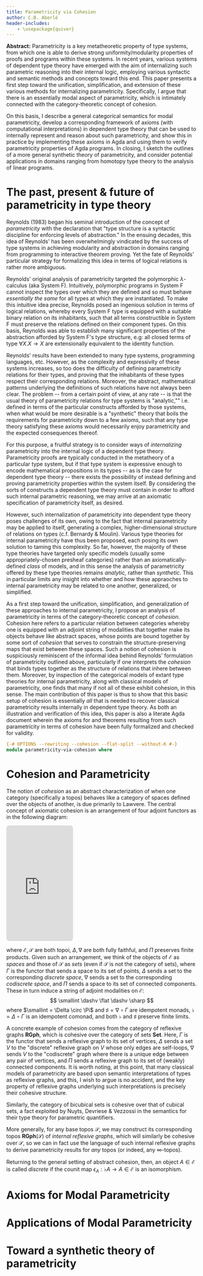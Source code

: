 ```yaml
---
title: Parametricity via Cohesion
author: C.B. Aberlé
header-includes:
    - \usepackage{quiver}
---
```


**Abstract:** Parametricity is a key metatheoretic property of type systems, from which one is able to derive strong uniformity/modularity properties of proofs and programs within these systems. In recent years, various systems of dependent type theory have emerged with the aim of internalizing such parametric reasoning into their internal logic, employing various syntactic and semantic methods and concepts toward this end. This paper presents a first step toward the unification, simplification, and extension of these various methods for internalizing parametricity. Specifically, I argue that there is an essentially modal aspect of parametricity, which is intimately connected with the category-theoretic concept of cohesion.

On this basis, I describe a general categorical semantics for modal parametricity, develop a corresponding framework of axioms (with computational interpretations) in dependent type theory that can be used to internally represent and reason about such parametricity, and show this in practice by implementing these axioms in Agda and using them to verify parametricity properties of Agda programs. In closing, I sketch the outlines of a more general synthetic theory of parametricity, and consider potential applications in domains ranging from homotopy type theory to the analysis of linear programs.

# The past, present & future of parametricity in type theory

Reynolds (1983) began his seminal introduction of the concept of *parametricity* with the declaration that "type structure is a syntactic discipline for enforcing levels of abstraction." In the ensuing decades, this idea of Reynolds' has been overwhelmingly vindicated by the success of type systems in achieving modularity and abstraction in domains ranging from programming to interactive theorem proving. Yet the fate of Reynolds' particular strategy for formalizing this idea in terms of logical relations is rather more ambiguous.

Reynolds' original analysis of parametricity targeted the polymorphic $\lambda$-calculus (aka System F). Intuitively, polymorphic programs in System F cannot inspect the types over which they are defined and so must behave *essentially the same* for all types at which they are instantiated. To make this intuitive idea precise, Reynolds posed an ingenious solution in terms of logical relations, whereby every System F type is equipped with a suitable binary relation on its inhabitants, such that all terms constructible in System F must preserve the relations defined on their component types. On this basis, Reynolds was able to establish many significant properties of the abstraction afforded by System F's type structure, e.g: all closed terms of type $\forall X . X \to X$ are extensionally equivalent to the identity function.

Reynolds' results have been extended to many type systems, programming languages, etc. However, as the complexity and expressivity of these systems increases, so too does the difficulty of defining parametricity relations for their types, and proving that the inhabitants of these types respect their corresponding relations. Moreover, the abstract, mathematical patterns underlying the definitions of such relations have not always been clear. The problem -- from a certain point of view, at any rate -- is that the usual theory of parametricity relations for type systems is "analytic,"" i.e. defined in terms of the particular constructs afforded by those systems, when what would be more desirable is a "synthetic" theory that boils the requirements for parametricity down to a few axioms, such that any type theory satisfying these axioms would necessarily enjoy parametricity and the expected consequences thereof.

For this purpose, a fruitful strategy is to consider ways of *internalizing* parametricity into the internal logic of a dependent type theory. Parametricity proofs are typically conducted in the metatheory of a particular type system, but if that type system is expressive enough to encode mathematical propositions in its types -- as is the case for dependent type theory -- there exists the possibility of instead defining and proving parametricity properties within the system itself. By considering the sorts of constructs a dependent type theory must contain in order to afford such internal parametric reasoning, we may arrive at an axiomatic specification of parametricity itself, as desired.

However, such internalization of parametricity into dependent type theory poses challenges of its own, owing to the fact that internal parametricity may be applied to itself, generating a complex, higher-dimensional structure of relations on types (c.f. Bernardy \& Moulin). Various type theories for internal parametricity have thus been proposed, each posing its own solution to taming this complexity. So far, however, the majority of these type theories have targeted only specific models (usually some appropriately-chosen presheaf categories) rather than an axiomatically-defined *class* of models, and in this sense the analysis of parametricity offered by these type theories remains *analytic,* rather than *synthetic*. This in particular limits any insight into whether and how these appraoches to internal parametricity may be related to one another, generalized, or simplified.

As a first step toward the unification, simplification, and generalization of these approaches to internal parametricity, I propose an analysis of parametricity in terms of the category-theoretic concept of *cohesion*. Cohesion here refers to a particular relation between categories whereby one is equipped with an adjoint string of modalities that together make its objects behave like abstract spaces, whose points are bound together by some sort of *cohesion* that serves to constrain the structure-preserving maps that exist between these spaces. Such a notion of cohesion is suspiciously reminiscent of the informal idea behind Reynolds' formulation of parametricity outlined above, particularly if one interprets the *cohesion* that binds types together as the structure of relations that inhere between them. Moreover, by inspection of the categorical models of extant type theories for internal parametricity, along with classical models of parametricity, one finds that many if not all of these exhibit cohesion, in this sense. The main contribution of this paper is thus to show that this basic setup of cohesion is essentially *all* that is needed to recover classical parametricity results internally in dependent type theory. As both an illustration and verification of this idea, this paper is also a literate Agda document wherein the axioms for and theorems resulting from such parametricity in terms of cohesion have been fully formalized and checked for validity.

```agda
{-# OPTIONS --rewriting --cohesion --flat-split --without-K #-}
module parametricity-via-cohesion where
```

# Cohesion and Parametricity

The notion of *cohesion* as an abstract characterization of when one category (specifically a topos) behaves like a category of spaces defined over the objects of another, is due primarily to Lawvere. The central concept of axiomatic cohesion is an arrangement of four adjoint functors as in the following diagram:

<!-- https://q.uiver.app/#q=WzAsMixbMCwwLCJcXG1hdGhjYWx7RX0iXSxbMCwxLCJcXG1hdGhjYWx7U30iXSxbMCwxLCJcXEdhbW1hIiwxLHsiY3VydmUiOi0xfV0sWzEsMCwiXFxuYWJsYSIsMSx7ImN1cnZlIjozfV0sWzEsMCwiXFxEZWx0YSIsMSx7ImN1cnZlIjotMX1dLFswLDEsIlxcUGkiLDEseyJjdXJ2ZSI6M31dLFs1LDQsIiIsMSx7ImxldmVsIjoxLCJzdHlsZSI6eyJuYW1lIjoiYWRqdW5jdGlvbiJ9fV0sWzQsMiwiIiwxLHsibGV2ZWwiOjEsInN0eWxlIjp7Im5hbWUiOiJhZGp1bmN0aW9uIn19XSxbMiwzLCIiLDEseyJsZXZlbCI6MSwic3R5bGUiOnsibmFtZSI6ImFkanVuY3Rpb24ifX1dXQ== -->
<iframe class="quiver-embed" src="https://q.uiver.app/#q=WzAsMixbMCwwLCJcXG1hdGhjYWx7RX0iXSxbMCwxLCJcXG1hdGhjYWx7U30iXSxbMCwxLCJcXEdhbW1hIiwxLHsiY3VydmUiOi0xfV0sWzEsMCwiXFxuYWJsYSIsMSx7ImN1cnZlIjozfV0sWzEsMCwiXFxEZWx0YSIsMSx7ImN1cnZlIjotMX1dLFswLDEsIlxcUGkiLDEseyJjdXJ2ZSI6M31dLFs1LDQsIiIsMSx7ImxldmVsIjoxLCJzdHlsZSI6eyJuYW1lIjoiYWRqdW5jdGlvbiJ9fV0sWzQsMiwiIiwxLHsibGV2ZWwiOjEsInN0eWxlIjp7Im5hbWUiOiJhZGp1bmN0aW9uIn19XSxbMiwzLCIiLDEseyJsZXZlbCI6MSwic3R5bGUiOnsibmFtZSI6ImFkanVuY3Rpb24ifX1dXQ==&embed" width="176" height="304" style="border-radius: 8px; border: none;"></iframe>

where $\mathcal{E,S}$ are both topoi, $\Delta, \nabla$ are both fully faithful, and $\Pi$ preserves finite products. Given such an arrangement, we think of the objects of $\mathcal{E}$ as *spaces* and those of $\mathcal{S}$ as *sets* (even if $\mathcal{S}$ is not the category of sets), where $\Gamma$ is the functor that sends a space to its set of points, $\Delta$ sends a set to the corresponding *discrete space*, $\nabla$ sends a set to the corresponding *codiscrete space*, and $\Pi$ sends a space to its set of connected components. These in turn induce a string of adjoint modalities on $\mathcal{E}$: $$
\smallint \dashv \flat \dashv \sharp 
$$ where $\smallint = \Delta \circ \Pi$ and $\sharp = \nabla \circ \Gamma$ are idempotent monads, $\flat = \Delta \circ \Gamma$ is an idempotent comonad, and both $\flat$ and $\sharp$ preserve finite limits.

A concrete example of cohesion comes from the category of reflexive graphs $\mathbf{RGph}$, which is cohesive over the category of sets $\mathbf{Set}$. Here, $\Gamma$ is the functor that sends a reflexive graph to its set of vertices, $\Delta$ sends a set $V$ to the "discrete" reflexive graph on $V$ whose only edges are self-loops, $\nabla$ sends $V$ to the "codiscrete" graph where there is a unique edge between any pair of vertices, and $\Pi$ sends a reflexive graph to its set of (weakly) connected components. It is worth noting, at this point, that many classical models of parametricity are based upon semantic interpretations of types as reflexive graphs, and this, I wish to argue is no accident, and the key property of reflexive graphs underlying such interpretations is precisely their cohesive structure. 

Similarly, the category of bicubical sets is cohesive over that of cubical sets, a fact exploited by Nuyts, Devriese & Vezzossi in the semantics for their type theory for parametric quantifiers. 

More generally, for any base topos $\mathcal{S}$, we may construct its corresponding topos $\mathbf{RGph}(\mathcal{S})$ of *internal reflexive graphs*, which will similarly be cohesive over $\mathcal{S}$, so we can in fact use the language of such internal reflexive graphs to derive parametricity results for *any* topos (or indeed, any $\infty$-topos).

Returning to the general setting of abstract cohesion, then, an object $A \in \mathcal{E}$ is called *discrete* if the counit map $\epsilon_A : \flat A \to A \in \mathcal{E}$ is an isomorphism.

# Axioms for Modal Parametricity

# Applications of Modal Parametricity

# Toward a synthetic theory of parametricity